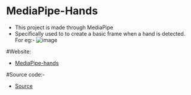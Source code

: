 # MediaPipe-Hands
- This project is made through MediaPipe
- Specifically used to to create a basic frame when a hand is detected. For eg:-
![image](https://user-images.githubusercontent.com/71369943/113499738-ec962400-9535-11eb-95e8-9223d621d1cb.png)

#Website:
- [MediaPipe-hands](https://codepen.io/pulkitsinghdev/full/xxgdBLO)

#Source code:-
- [Source](/src)
